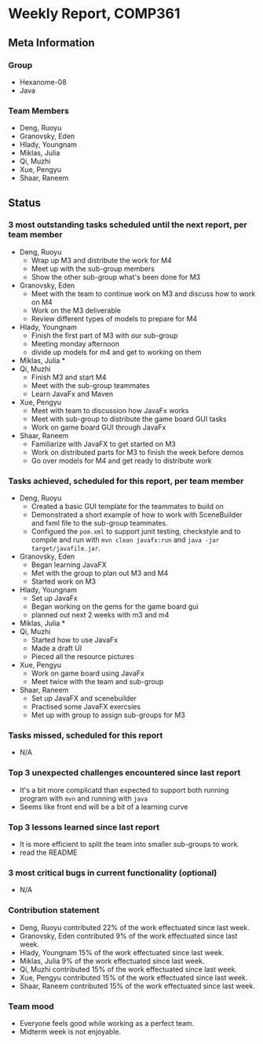 # Weekly Report, COMP361

## Meta Information

### Group

 * Hexanome-08
 * Java

### Team Members

 * Deng, Ruoyu
 * Granovsky, Eden
 * Hlady, Youngnam
 * Miklas, Julia
 * Qi, Muzhi
 * Xue, Pengyu
 * Shaar, Raneem

## Status

### 3 most outstanding tasks scheduled until the next report, per team member

 * Deng, Ruoyu
    * Wrap up M3 and distribute the work for M4
    * Meet up with the sub-group members
    * Show the other sub-group what's been done for M3
 * Granovsky, Eden
    * Meet with the team to continue work on M3 and discuss how to work on M4
    * Work on the M3 deliverable
    * Review different types of models to prepare for M4
 * Hlady, Youngnam
    * Finish the first part of M3 with our sub-group
    * Meeting monday afternoon
    * divide up models for m4 and get to working on them
 * Miklas, Julia
    * 
 * Qi, Muzhi
    * Finish M3 and start M4
    * Meet with the sub-group teammates
    * Learn JavaFx and Maven
 * Xue, Pengyu
    * Meet with team to discussion how JavaFx works
    * Meet with sub-group to distribute the game board GUI tasks
    * Work on game board GUI through JavaFx
 * Shaar, Raneem
    * Familiarize with JavaFX to get started on M3
    * Work on distributed parts for M3 to finish the week before demos
    * Go over models for M4 and get ready to distribute work

### Tasks achieved, scheduled for this report, per team member

 * Deng, Ruoyu
    * Created a basic GUI template for the teammates to build on
    * Demonstrated a short example of how to work with SceneBuilder and fxml file to the sub-group teammates.
    * Configued the `pom.xml` to support junit testing, checkstyle and to compile and run with `mvn clean javafx:run` and `java -jar target/javafile.jar`.
 * Granovsky, Eden
    * Began learning JavaFX
    * Met with the group to plan out M3 and M4
    * Started work on M3
 * Hlady, Youngnam
    * Set up JavaFx
    * Began working on the gems for the game board gui
    * planned out next 2 weeks with m3 and m4
 * Miklas, Julia
    * 
 * Qi, Muzhi
    * Started how to use JavaFx
    * Made a draft UI
    * Pieced all the resource pictures
 * Xue, Pengyu
     * Work on game board using JavaFx
     * Meet twice with the team and sub-group
 * Shaar, Raneem
    * Set up JavaFX and scenebuilder
    * Practised some JavaFX exercsies
    * Met up with group to assign sub-groups for M3


### Tasks missed, scheduled for this report

 * N/A

### Top 3 unexpected challenges encountered since last report

 * It's a bit more complicatd than expected to support both running program with `mvn` and running with `java`
 * Seems like front end will be a bit of a learning curve

### Top 3 lessons learned since last report

 * It is more efficient to split the team into smaller sub-groups to work.
 * read the README
### 3 most critical bugs in current functionality (optional)

 * N/A

### Contribution statement

 * Deng, Ruoyu contributed 22% of the work effectuated since last week.
 * Granovsky, Eden contributed 9% of the work effectuated since last week.
 * Hlady, Youngnam 15% of the work effectuated since last week.
 * Miklas, Julia 9% of the work effectuated since last week.
 * Qi, Muzhi contributed 15% of the work effectuated since last week.
 * Xue, Pengyu contributed 15% of the work effectuated since last week.
 * Shaar, Raneem contributed 15% of the work effectuated since last week.

### Team mood

 * Everyone feels good while working as a perfect team.
 * Midterm week is not enjoyable.
